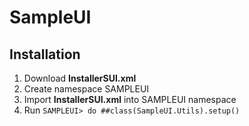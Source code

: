 # SampleUI
## Installation
1. Download **InstallerSUI.xml**
2. Create namespace SAMPLEUI
3. Import **InstallerSUI.xml** into SAMPLEUI namespace
4. Run `SAMPLEUI> do ##class(SampleUI.Utils).setup()`
